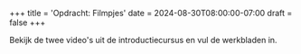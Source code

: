 +++
title = 'Opdracht: Filmpjes'
date = 2024-08-30T08:00:00-07:00
draft = false
+++

Bekijk de twee video's uit de introductiecursus en vul de werkbladen in.